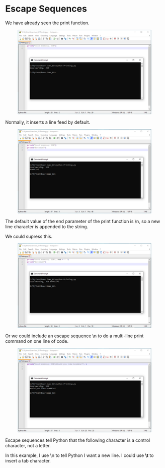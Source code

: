 # Escape Sequences

We have already seen the print function.

<figure><img src="../../.gitbook/assets/image (2) (1) (1).png" alt=""><figcaption></figcaption></figure>

Normally, it inserts a line feed by default.

<figure><img src="../../.gitbook/assets/image (3) (1) (1).png" alt=""><figcaption></figcaption></figure>

The default value of the end parameter of the print function is \n, so a new line character is appended to the string.

We could supress this.

<figure><img src="../../.gitbook/assets/image (4) (1).png" alt=""><figcaption></figcaption></figure>

Or we could include an escape sequence \n to do a multi-line print command on one line of code.

<figure><img src="../../.gitbook/assets/image (5) (1).png" alt=""><figcaption></figcaption></figure>

Escape sequences tell Python that the following character is a control character, not a letter.&#x20;

In this example, I use \n to tell Python I want a new line. I could use **\t** to insert a tab character.
